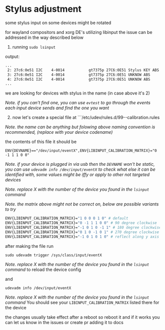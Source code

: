 # Stylus adjustment

some stylus input on some devices might be rotated

for wayland compositors and xorg DE's utilizing libinput the issue can be addressed in the way described below

1. running ```sudo lsinput```

output:
```bash
...         
 2: 27c6:0e51 I2C    4-0014           gt7375p 27C6:0E51 Stylus KEY ABS MSC     
 3: 27c6:0e51 I2C    4-0014           gt7375p 27C6:0E51 UNKNOW ABS             
 4: 27c6:0e51 I2C    4-0014           gt7375p 27C6:0E51 UNKNOW ABS             
...
```
we are looking for devices with stylus in the name (in case above it's 2)

_Note. if you can't find one, you can use ```evtest``` to go through the events each input device sends and find the one you want_

2. now let's create a special file at ```/etc/udev/rules.d/99-<name>-calibration.rules

_Note. the name can be anything but folowing above naming convention is recommended, (replace <name> with your device codename)_

the contents of this file it should be
```
ENV{DEVNAME}=="/dev/input/eventX",ENV{LIBINPUT_CALIBRATION_MATRIX}="0 -1 1 1 0 0"
```
_Note. if your device is plugged in via usb then the ```DEVNAME``` won't be static, you can use ```udevadm info /dev/input/eventX``` to check what else it can be identified with, some values might be iffy or apply to other not targeted devices_

_Note. replace X with the number of the device you found in the ```lsinput``` command_

_Note. the matrix above might not be correct on, below are possible variants to try_
```bash
ENV{LIBINPUT_CALIBRATION_MATRIX}="1 0 0 0 1 0" # default
ENV{LIBINPUT_CALIBRATION_MATRIX}="0 -1 1 1 0 0" # 90 degree clockwise
ENV{LIBINPUT_CALIBRATION_MATRIX}="-1 0 1 0 -1 1" # 180 degree clockwise
ENV{LIBINPUT_CALIBRATION_MATRIX}="0 1 0 -1 0 1" # 270 degree clockwise
ENV{LIBINPUT_CALIBRATION_MATRIX}="-1 0 1 0 1 0" # reflect along y axis
```

after making the file run
```
sudo udevadm trigger /sys/class/input/eventX
```
_Note. replace X with the number of the device you found in the ```lsinput``` command_
to reload the device config

and 
```
udevadm info /dev/input/eventX
```
_Note. replace X with the number of the device you found in the ```lsinput``` command_
You should see your ```LIBINPUT_CALIBRATION_MATRIX``` listed there for the device

the changes usually take effect after a reboot
so reboot it and if it works you can let us know in the issues or create pr adding it to docs
